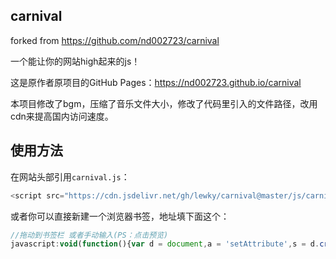 ## carnival

forked from https://github.com/nd002723/carnival

一个能让你的网站high起来的js！

这是原作者原项目的GitHub Pages：https://nd002723.github.io/carnival

本项目修改了bgm，压缩了音乐文件大小，修改了代码里引入的文件路径，改用cdn来提高国内访问速度。

## 使用方法

在网站头部引用`carnival.js`：
```javascript
<script src="https://cdn.jsdelivr.net/gh/lewky/carnival@master/js/carnival.js"></script>
```

或者你可以直接新建一个浏览器书签，地址填下面这个：
```javascript
//拖动到书签栏 或者手动输入(PS：点击预览)
javascript:void(function(){var d = document,a = 'setAttribute',s = d.createElement('script');s[a]('tyle','text/javascript');s[a]('src','https://cdn.jsdelivr.net/gh/lewky/carnival@master/js/carnival.js');d.head.appendChild(s);})();
```
